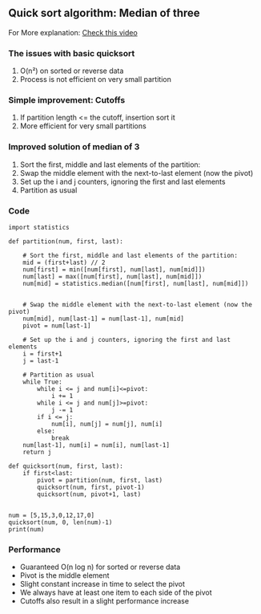 ## Quick sort algorithm: Median of three
For More explanation: [Check this video](https://www.youtube.com/watch?v=1Vl2TB7DoAM)

### The issues with basic quicksort
1. O(n²) on sorted or reverse data
2. Process is not efficient on very small partition

### Simple improvement: Cutoffs
1. If partition length <= the cutoff, insertion sort it
2. More efficient for very small partitions

### Improved solution of median of 3
1. Sort the first, middle and last elements of the partition:
2. Swap the middle element with the next-to-last element (now the pivot)
3. Set up the i and j counters, ignoring the first and last elements
4. Partition as usual

### Code
```
import statistics

def partition(num, first, last):

    # Sort the first, middle and last elements of the partition:
    mid = (first+last) // 2
    num[first] = min([num[first], num[last], num[mid]])
    num[last] = max([num[first], num[last], num[mid]])
    num[mid] = statistics.median([num[first], num[last], num[mid]])
    

    # Swap the middle element with the next-to-last element (now the pivot)
    num[mid], num[last-1] = num[last-1], num[mid]
    pivot = num[last-1]

    # Set up the i and j counters, ignoring the first and last elements
    i = first+1
    j = last-1

    # Partition as usual
    while True:
        while i <= j and num[i]<=pivot:
            i += 1
        while i <= j and num[j]>=pivot:
            j -= 1
        if i <= j:
            num[i], num[j] = num[j], num[i]
        else:
            break
    num[last-1], num[i] = num[i], num[last-1]
    return j

def quicksort(num, first, last):
    if first<last:
        pivot = partition(num, first, last)
        quicksort(num, first, pivot-1)
        quicksort(num, pivot+1, last)


num = [5,15,3,0,12,17,0]
quicksort(num, 0, len(num)-1)
print(num)
```
### Performance
* Guaranteed O(n log n) for sorted or reverse data
* Pivot is the middle element
* Slight constant increase in time to select the pivot
* We always have at least one item to each side of the pivot
* Cutoffs also result in a slight performance increase
